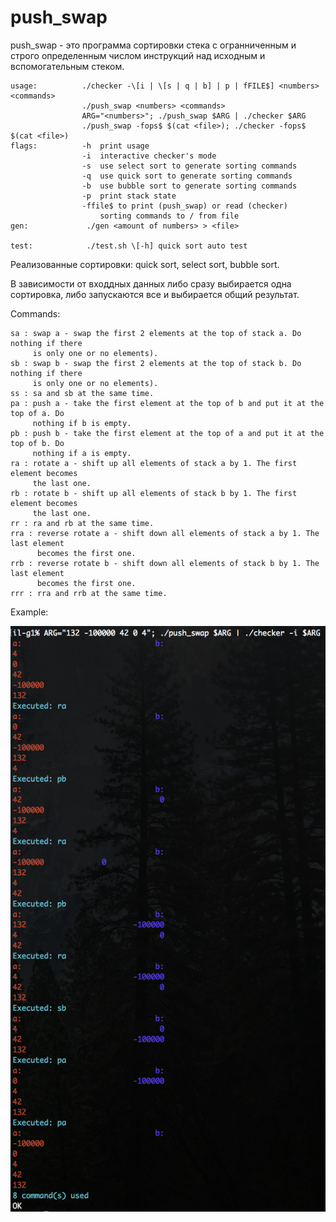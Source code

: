# push_swap
push_swap - это программа сортировки стека с огранниченным и строго определенным числом инструкций над исходным и вспомогательным стеком.  
```
usage:          ./checker -\[i | \[s | q | b] | p | fFILE$] <numbers> <commands> 
                ./push_swap <numbers> <commands> 
                ARG="<numbers>"; ./push_swap $ARG | ./checker $ARG 
                ./push_swap -fops$ $(cat <file>); ./checker -fops$ $(cat <file>) 
flags:          -h  print usage  
                -i  interactive checker's mode 
                -s	use select sort to generate sorting commands 
                -q	use quick sort to generate sorting commands 
                -b	use bubble sort to generate sorting commands 
                -p	print stack state 
                -ffile$ to print (push_swap) or read (checker) 
                    sorting commands to / from file 
gen:             ./gen <amount of numbers> > <file> 

test:            ./test.sh \[-h] quick sort auto test 
```
Реализованные сортировки: quick sort, select sort, bubble sort.   

В зависимости от входдных данных либо сразу выбирается одна сортировка, либо запускаются все и выбирается общий результат.  

Commands:  
```
sa : swap a - swap the first 2 elements at the top of stack a. Do nothing if there
     is only one or no elements).  
sb : swap b - swap the first 2 elements at the top of stack b. Do nothing if there
     is only one or no elements).  
ss : sa and sb at the same time.  
pa : push a - take the first element at the top of b and put it at the top of a. Do
     nothing if b is empty.  
pb : push b - take the first element at the top of a and put it at the top of b. Do
     nothing if a is empty.  
ra : rotate a - shift up all elements of stack a by 1. The first element becomes
     the last one.  
rb : rotate b - shift up all elements of stack b by 1. The first element becomes
     the last one.  
rr : ra and rb at the same time.
rra : reverse rotate a - shift down all elements of stack a by 1. The last element
      becomes the first one.  
rrb : reverse rotate b - shift down all elements of stack b by 1. The last element
      becomes the first one.  
rrr : rra and rrb at the same time.  
```
Example:  

![Alt text](images/image.png?raw=true "Example") 
